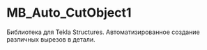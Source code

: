 # MB_Auto_CutObject1
Библиотека для Tekla Structures. Автоматизированное создание различных вырезов в детали.
